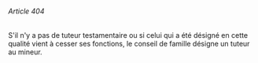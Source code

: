 ###### Article 404

S'il n'y a pas de tuteur testamentaire ou si celui qui a été désigné en cette qualité vient à cesser ses fonctions, le conseil de famille désigne un tuteur au mineur.

